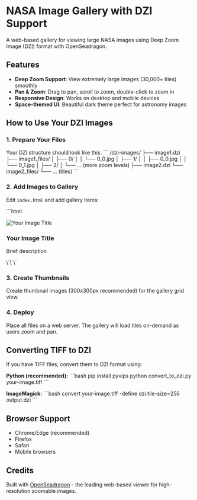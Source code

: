 # NASA Image Gallery with DZI Support

A web-based gallery for viewing large NASA images using Deep Zoom Image (DZI) format with OpenSeadragon.

## Features

- **Deep Zoom Support**: View extremely large images (30,000+ tiles) smoothly
- **Pan & Zoom**: Drag to pan, scroll to zoom, double-click to zoom in
- **Responsive Design**: Works on desktop and mobile devices
- **Space-themed UI**: Beautiful dark theme perfect for astronomy images

## How to Use Your DZI Images

### 1. Prepare Your Files

Your DZI structure should look like this:
\`\`\`
/dzi-images/
  ├── image1.dzi
  ├── image1_files/
  │   ├── 0/
  │   │   └── 0_0.jpg
  │   ├── 1/
  │   │   ├── 0_0.jpg
  │   │   └── 0_1.jpg
  │   ├── 2/
  │   └── ... (more zoom levels)
  ├── image2.dzi
  └── image2_files/
      └── ... (tiles)
\`\`\`

### 2. Add Images to Gallery

Edit `index.html` and add gallery items:

\`\`\`html
<div class="gallery-item" 
     data-dzi="dzi-images/your-image.dzi" 
     data-title="Your Image Title"
     data-desc="Description of your image">
  <img src="thumbnails/your-image-thumb.jpg" alt="Your Image Title">
  <div class="gallery-item-info">
    <h3>Your Image Title</h3>
    <p>Brief description</p>
  </div>
</div>
\`\`\`

### 3. Create Thumbnails

Create thumbnail images (300x300px recommended) for the gallery grid view.

### 4. Deploy

Place all files on a web server. The gallery will load tiles on-demand as users zoom and pan.

## Converting TIFF to DZI

If you have TIFF files, convert them to DZI format using:

**Python (recommended):**
\`\`\`bash
pip install pyvips
python convert_to_dzi.py your-image.tiff
\`\`\`

**ImageMagick:**
\`\`\`bash
convert your-image.tiff -define dzi:tile-size=256 output.dzi
\`\`\`

## Browser Support

- Chrome/Edge (recommended)
- Firefox
- Safari
- Mobile browsers

## Credits

Built with [OpenSeadragon](https://openseadragon.github.io/) - the leading web-based viewer for high-resolution zoomable images.
